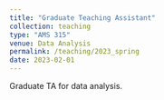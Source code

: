 ```yaml
---
title: "Graduate Teaching Assistant"
collection: teaching
type: "AMS 315"
venue: Data Analysis
permalink: /teaching/2023_spring
date: 2023-02-01
---
```


Graduate TA for data analysis.
